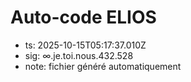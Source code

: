 # Auto-code ELIOS
- ts: 2025-10-15T05:17:37.010Z
- sig: ∞.je.toi.nous.432.528
- note: fichier généré automatiquement